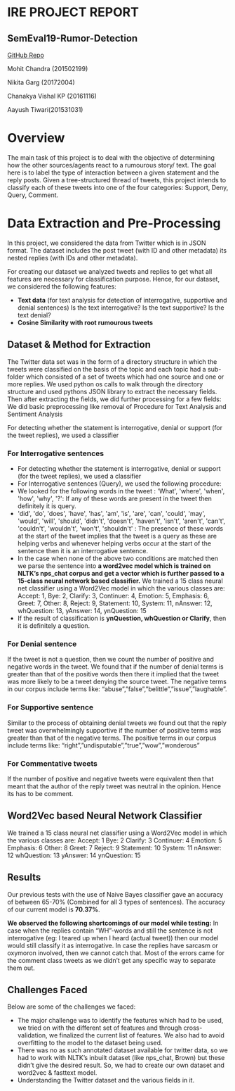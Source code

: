 # IRE PROJECT REPORT
## SemEval19-Rumor-Detection
[GitHub Repo](https://github.com/mohit3011/SemEval19-Rumor-Detection)

Mohit Chandra (201502199)

Nikita Garg (20172004)

Chanakya Vishal KP (20161116)

Aayush Tiwari(201531031)


# Overview
The main task of this project is to deal with the objective of determining how the other
sources/agents react to a rumourous story/ text. The goal here is to label the type of
interaction between a given statement and the reply posts. Given a tree-structured
thread of tweets, this project intends to classify each of these tweets into one of the four
categories: Support, Deny, Query, Comment.

# Data Extraction and Pre-Processing
In this project, we considered the data from Twitter which is in JSON format. The dataset includes the post tweet (with ID and other metadata) its nested replies (with IDs and other metadata).

For creating our dataset we analyzed tweets and replies to get what all features are necessary for classification purpose. Hence, for our dataset, we considered the following features:
+ **Text data** (for text analysis for detection of interrogative, supportive and denial sentences)
Is the text interrogative?
Is the text supportive?
Is the text denial?
+ **Cosine Similarity with root rumourous tweets**

## Dataset & Method for Extraction

The Twitter data set was in the form of a directory structure in which the tweets were classified on the basis of the topic and each topic had a sub-folder which consisted of a set of tweets which had one source and one or more replies. We used python os calls to walk through the directory structure and used pythons JSON library to extract the necessary fields. Then after extracting the fields, we did further processing for a few fields: 
We did basic preprocessing like removal of 
Procedure for Text Analysis and Sentiment Analysis 

For detecting whether the statement is interrogative, denial or support (for the tweet replies), we used a classifier 

### For Interrogative sentences
+ For detecting whether the statement is interrogative, denial or support (for the tweet replies), we used a classifier 
+ For Interrogative sentences (Query), we used the following procedure:
+ We looked for the following words in the tweet :
'What', 'where', 'when', 'how', 'why', '?': If any of these words are present in the tweet then definitely it is query. 
+ 'did', 'do', 'does', 'have', 'has', 'am', 'is', 'are', 'can', 'could', 'may', 'would', 'will', 'should', 'didn't', 'doesn't', 'haven't', 'isn't', 'aren't', 'can't', 'couldn't', 'wouldn't', 'won't', 'shouldn't' : The presence of these words at the start of the tweet implies that the tweet is a query as these are helping verbs and whenever helping verbs occur at the start of the sentence then it is an interrogative sentence.
+ In the case when none of the above two conditions are matched then we parse the sentence into **a word2vec model which is trained on NLTK’s nps_chat corpus and get a vector which is further passed to a 15-class neural network based classifier.**
We trained a 15 class neural net classifier using a Word2Vec model in which the various classes are:
Accept: 1, Bye: 2, Clarify: 3, Continuer: 4, Emotion: 5, Emphasis: 6, Greet: 7, Other: 8, Reject: 9, Statement: 10, System: 11, nAnswer: 12, whQuestion: 13, yAnswer: 14, ynQuestion: 15
+ If the result of classification is **ynQuestion, whQuestion or Clarify**, then it is definitely a question.
 
### For Denial sentence
If the tweet is not a question, then we count the number of positive and negative words in the tweet. We found that if the number of denial terms is greater than that of the positive words then there it implied that the tweet was more likely to be a tweet denying the source tweet. The negative terms in our corpus include terms like: “abuse”,”false”,”belittle”,”issue”,”laughable”.

### For Supportive sentence
Similar to the process of obtaining denial tweets we found out that the reply tweet was overwhelmingly supportive if the number of positive terms was greater than that of the negative terms. The positive terms in our corpus include terms like: “right”,”undisputable”,”true”,”wow”,”wonderous”

### For Commentative tweets
If the number of positive and negative tweets were equivalent then that meant that the author of the reply tweet was neutral in the opinion. Hence its has to be comment.


## Word2Vec based Neural Network Classifier
We trained a 15 class neural net classifier using a Word2Vec model in which the various classes are:
Accept: 1
Bye: 2
Clarify: 3
Continuer: 4
Emotion: 5
Emphasis: 6
Other: 8
Greet: 7
Reject: 9
Statement: 10
System: 11
nAnswer: 12
whQuestion: 13
yAnswer: 14
ynQuestion: 15


## Results
Our previous tests with the use of Naive Bayes classifier gave an accuracy of between 65-70% (Combined for all 3 types of sentences). 
The accuracy of our current model is **70.37%**.

**We observed the following shortcomings of our model while testing:**
In case when the replies contain “WH”-words and still the sentence is not interrogative (eg: I teared up when I heard (actual tweet)) then our model would still classify it as interrogative.
In case the replies have sarcasm or oxymoron involved, then we cannot catch that.
Most of the errors came for the comment class tweets as we didn’t get any specific way to separate them out.  



## Challenges Faced
Below are some of the challenges we faced:

+ The major challenge was to identify the features which had to be used, we tried on with the different set of features and through cross-validation, we finalized the current list of features. We also had to avoid overfitting to the model to the dataset being used.
+ There was no as such annotated dataset available for twitter data, so we had to work with NLTK’s inbuilt dataset (like nps_chat, Brown) but these didn’t give the desired result. So, we had to create our own dataset and word2vec & fasttext model.
+ Understanding the Twitter dataset and the various fields in it.


